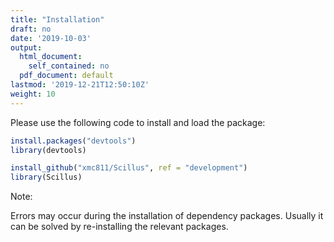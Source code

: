 ```yaml
---
title: "Installation"
draft: no
date: '2019-10-03'
output:
  html_document:
    self_contained: no
  pdf_document: default
lastmod: '2019-12-21T12:50:10Z'
weight: 10
---
```


Please use the following code to install and load the package:

```R
install.packages("devtools")
library(devtools)

install_github("xmc811/Scillus", ref = "development")
library(Scillus)
```

Note:

Errors may occur during the installation of dependency packages. Usually it can be solved by re-installing the relevant packages.
